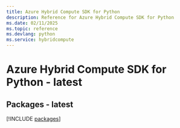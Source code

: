 ```yaml
---
title: Azure Hybrid Compute SDK for Python
description: Reference for Azure Hybrid Compute SDK for Python
ms.date: 02/11/2025
ms.topic: reference
ms.devlang: python
ms.service: hybridcompute
---
```

# Azure Hybrid Compute SDK for Python - latest
## Packages - latest
[!INCLUDE [packages](hybrid-compute-index.md)]